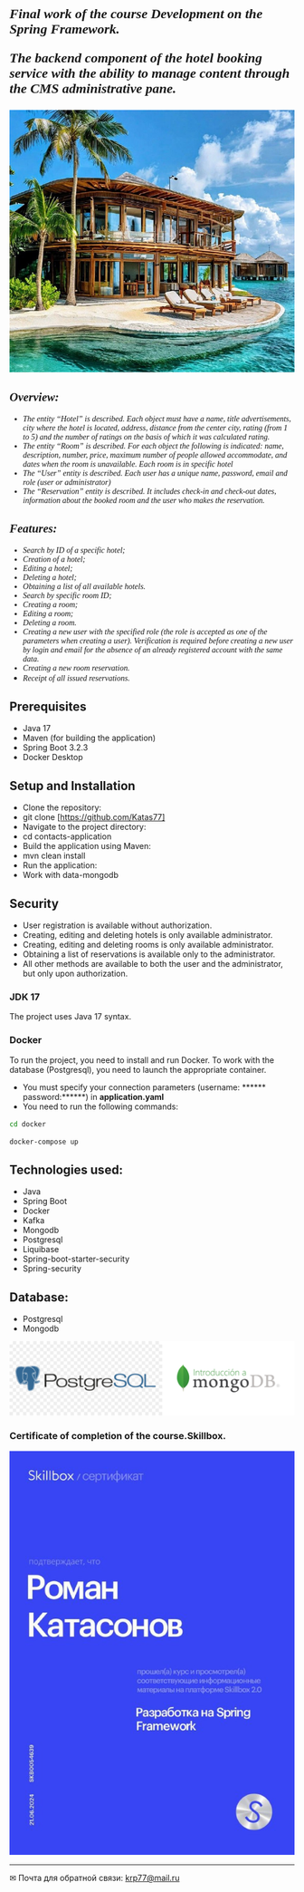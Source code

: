 <b><font  size="+2" face="italic"><em> 
 Final work of the course Development on the Spring Framework.

The backend component of the hotel booking service with the ability to manage content through the CMS administrative pane. </b>

</em></font>

![image](./image/6.jpg )

<font  face="italic"><em>
## Overview:
- The entity “Hotel” is described. Each object must have a name, title
  advertisements, city where the hotel is located, address, distance from the center
  city, rating (from 1 to 5) and the number of ratings on the basis of which it was calculated
  rating.
- The entity “Room” is described. For each object the following is indicated: name,
  description, number, price, maximum number of people allowed
  accommodate, and dates when the room is unavailable. Each room is in
  specific hotel
- The “User” entity is described. Each user has a unique name,
  password, email and role (user or administrator)
- The “Reservation” entity is described. It includes check-in and check-out dates,
  information about the booked room and the user who makes the reservation.



## Features:
- Search by ID of a specific hotel;
- Creation of a hotel;
- Editing a hotel;
- Deleting a hotel;
- Obtaining a list of all available hotels.
- Search by specific room ID;
- Creating a room;
- Editing a room;
- Deleting a room.
- Creating a new user with the specified role (the role is accepted as one of the parameters when creating a user). Verification is required before creating a new user by login and email for the absence of an already registered account with the same data.
- Creating a new room reservation.
- Receipt of all issued reservations.
  </em></font>

## Prerequisites
- Java 17
- Maven (for building the application)
- Spring Boot 3.2.3
- Docker Desktop

## Setup and Installation
- Clone the repository:
- git clone [https://github.com/Katas77]
- Navigate to the project directory:
- cd contacts-application
- Build the application using Maven:
- mvn clean install
- Run the application:
- Work with data-mongodb


## Security
- User registration is available without authorization.
- Creating, editing and deleting hotels is only available administrator.
- Creating, editing and deleting rooms is only available administrator.
- Obtaining a list of reservations is available only to the administrator.
- All other methods are available to both the user and the administrator, but only upon authorization.


### JDK 17
The project uses Java 17 syntax.

### Docker
To run the project, you need to install and run Docker. To work with the database (Postgresql), you need to launch the appropriate container.
- You must specify your connection parameters (username: ****** password:******) in **application.yaml**
- You need to run the following commands:

```bash
cd docker
```
```bash
docker-compose up
```
## Technologies used:

- Java
- Spring Boot
- Docker
- Kafka
- Mongodb
- Postgresql
- Liquibase
- Spring-boot-starter-security
- Spring-security

## Database:
- Postgresql
- Mongodb




![image](./image/5.png )

### Certificate of completion of the course.Skillbox.

![image](./image/8.jpg )


____
✉ Почта для обратной связи:
<a href="">krp77@mail.ru</a>
